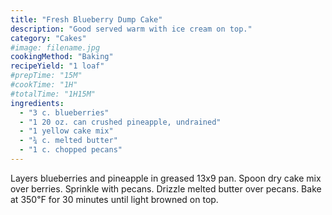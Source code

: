 ```yaml
---
title: "Fresh Blueberry Dump Cake"
description: "Good served warm with ice cream on top."
category: "Cakes"
#image: filename.jpg
cookingMethod: "Baking"
recipeYield: "1 loaf"
#prepTime: "15M"
#cookTime: "1H"
#totalTime: "1H15M"
ingredients:
  - "3 c. blueberries"
  - "1 20 oz. can crushed pineapple, undrained"
  - "1 yellow cake mix"
  - "¾ c. melted butter"
  - "1 c. chopped pecans"
---
```


Layers blueberries and pineapple in greased 13x9 pan.
Spoon dry cake mix over berries. Sprinkle with pecans. Drizzle melted butter over pecans.
Bake at 350℉ for 30 minutes until light browned on top.
